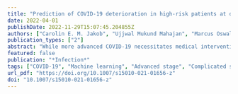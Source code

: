 ```yaml
---
title: "Prediction of COVID-19 deterioration in high-risk patients at diagnosis: an early warning score for advanced COVID-19 developed by machine learning"
date: 2022-04-01
publishDate: 2022-11-29T15:07:45.204855Z
authors: ["Carolin E. M. Jakob", "Ujjwal Mukund Mahajan", "Marcus Oswald", "Melanie Stecher", "Maximilian Schons", "Julia Mayerle", "Siegbert Rieg", "Mathias Pletz", "Uta Merle", "Kai Wille", "Stefan Borgmann", "Christoph D. Spinner", "Sebastian Dolff", "Clemens Scherer", "Lisa Pilgram", "Maria Rüthrich", "Frank Hanses", "Martin Hower", "Richard Strauß", "Steffen Massberg", "Ahmet Görkem Er", "Norma Jung", "Jörg Janne Vehreschild", "Hans Stubbe", "Lukas Tometten", "Rainer König", "Lukas Tometten", "Siegbert Rieg", "Uta Merle", "Kai Wille", "Stefan Borgmann", "Christoph Spinner", "Sebastian Dolff", "Maria Madeleine Rüthrich", "Frank Hanses", "Martin Hower", "Richard Strauß", "Murat Akova", "Norma Jung", "Michael von Bergwelt-Baildon", "Maria Vehreschild", "Beate Grüner", "Martina Haselberger", "Nora Isberner", "Christiane Piepel", "Kerstin Hellwig", "Dominic Rauschning", "Lukas Eberwein", "Björn Jensen", "Claudia Raichle", "Gabriele Müller-Jörger", "Sven Stieglitz", "Thomas Kratz", "Christian Degenhardt", "Anette Friedrichs", "Robert Bals", "Susanne Rüger", "Katja With", "Katja Rothfuss", "Siri Goepel", "Jacob Nattermann", "Sabine Jordan", "Jessica Rüddel", "Janina Trauth", "Gernot Beutel", "Ozlem Altuntas Aydin", "Milena Milovanovic", "Michael Doll", "Jörg Janne Vehreschild", "Lisa Pilgram", "Melanie Stecher", "Carolin E. M. Jakob", "Maximilian Schons", "Annika Claßen", "Sandra Fuhrmann", "Susana Nunes de Miranda", "Bernd Franke", "Nick Schulze", "Fabian Prasser", "Martin Lablans", "The LEOSS Study group"]
publication_types: ["2"]
abstract: "While more advanced COVID-19 necessitates medical interventions and hospitalization, patients with mild COVID-19 do not require this. Identifying patients at risk of progressing to advanced COVID-19 might guide treatment decisions, particularly for better prioritizing patients in need for hospitalization."
featured: false
publication: "*Infection*"
tags: ["COVID-19", "Machine learning", "Advanced stage", "Complicated stage", "LEOSS", "Predictive model"]
url_pdf: "https://doi.org/10.1007/s15010-021-01656-z"
doi: "10.1007/s15010-021-01656-z"
---
```


